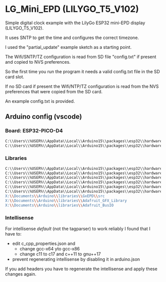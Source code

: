 # LG_Mini_EPD (LILYGO_T5_V102)

Simple digital clock example with the LilyGo ESP32 mini-EPD display (LILYGO_T5_V102).

It uses SNTP to get the time and configures the correct timezone.

I used the "partial_update" example sketch as a starting point.

The Wifi/SNTP/TZ configuration is read from SD file "config.txt" if present and copied to NVS preferences.

So the first time you run the program it needs a valid config.txt file in the SD card slot.

If no SD card if present the Wifi/NTP/TZ configuration is read from the NVS preferences that were copied from the SD card.

An example config.txt is provided.

## Arduino config (vscode)

### Board: ESP32-PICO-D4

```sh
C:\\Users\\%USER%\\AppData\\Local\\Arduino15\\packages\\esp32\\hardware\\esp32\\2.0.7\\cores\\esp32
C:\\Users\\%USER%\\AppData\\Local\\Arduino15\\packages\\esp32\\hardware\\esp32\\2.0.7\\variants\\pico32
```

### Libraries

```sh
C:\\Users\\%USER%\\AppData\\Local\\Arduino15\\packages\\esp32\\hardware\\esp32\\2.0.7\\libraries\\FS\\src
C:\\Users\\%USER%\\AppData\\Local\\Arduino15\\packages\\esp32\\hardware\\esp32\\2.0.7\\libraries\\Preferences\\src
C:\\Users\\%USER%\\AppData\\Local\\Arduino15\\packages\\esp32\\hardware\\esp32\\2.0.7\\libraries\\SD\\src
C:\\Users\\%USER%\\AppData\\Local\\Arduino15\\packages\\esp32\\hardware\\esp32\\2.0.7\\libraries\\SPI\\src
C:\\Users\\%USER%\\AppData\\Local\\Arduino15\\packages\\esp32\\hardware\\esp32\\2.0.7\\libraries\\Wire\\src
C:\\Users\\%USER%\\AppData\\Local\\Arduino15\\packages\\esp32\\hardware\\esp32\\2.0.7\\libraries\\WiFi\\src"
X:\\Documents\\Arduino\\libraries\\GxEPD\\src
X:\\Documents\\Arduino\\libraries\\Adafruit_GFX_Library
X:\\Documents\\Arduino\\libraries\\Adafruit_BusIO
```

### Intellisense

For intellisense _default_ (not the tagparser) to work reliably I found that I have to:

- edit c_cpp_properties.json and
  - change gcc-x64 yto gcc-x86
  - change c11 to c17 and c++11 to gnu++17
- prevent regenerating intellisense by disabling it in arduino.json

If you add headers you have to regenerate the intellisense and apply these changes again.
